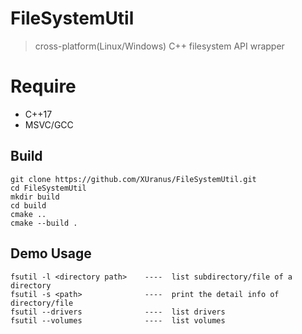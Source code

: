 # FileSystemUtil
 > cross-platform(Linux/Windows) C++ filesystem API wrapper

# Require
 - C++17
 - MSVC/GCC

## Build
```
git clone https://github.com/XUranus/FileSystemUtil.git
cd FileSystemUtil
mkdir build
cd build
cmake ..
cmake --build .
```

## Demo Usage
```
fsutil -l <directory path>    ----  list subdirectory/file of a directory
fsutil -s <path>              ----  print the detail info of directory/file
fsutil --drivers              ----  list drivers
fsutil --volumes              ----  list volumes
```